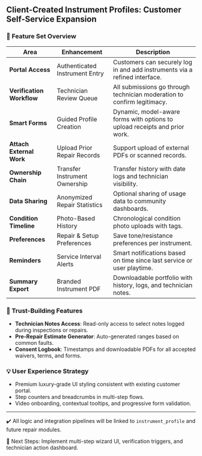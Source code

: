 ## Client-Created Instrument Profiles: Customer Self-Service Expansion

### 🔧 Feature Set Overview

| Area                    | Enhancement                      | Description                                                                 |
|-------------------------|-----------------------------------|-----------------------------------------------------------------------------|
| **Portal Access**       | Authenticated Instrument Entry   | Customers can securely log in and add instruments via a refined interface. |
| **Verification Workflow** | Technician Review Queue         | All submissions go through technician moderation to confirm legitimacy.     |
| **Smart Forms**         | Guided Profile Creation          | Dynamic, model-aware forms with options to upload receipts and prior work. |
| **Attach External Work**| Upload Prior Repair Records      | Support upload of external PDFs or scanned records.                        |
| **Ownership Chain**     | Transfer Instrument Ownership    | Transfer history with date logs and technician visibility.                 |
| **Data Sharing**        | Anonymized Repair Statistics     | Optional sharing of usage data to community dashboards.                    |
| **Condition Timeline**  | Photo-Based History              | Chronological condition photo uploads with tags.                           |
| **Preferences**         | Repair & Setup Preferences       | Save tone/resistance preferences per instrument.                           |
| **Reminders**           | Service Interval Alerts          | Smart notifications based on time since last service or user playtime.     |
| **Summary Export**      | Branded Instrument PDF           | Downloadable portfolio with history, logs, and technician notes.           |

### 🔐 Trust-Building Features

- **Technician Notes Access**: Read-only access to select notes logged during inspections or repairs.
- **Pre-Repair Estimate Generator**: Auto-generated ranges based on common faults.
- **Consent Logbook**: Timestamps and downloadable PDFs for all accepted waivers, terms, and forms.

### 💡 User Experience Strategy

- Premium luxury-grade UI styling consistent with existing customer portal.
- Step counters and breadcrumbs in multi-step flows.
- Video onboarding, contextual tooltips, and progressive form validation.

---

✔️ All logic and integration pipelines will be linked to `instrument_profile` and future repair modules.

🔄 Next Steps: Implement multi-step wizard UI, verification triggers, and technician action dashboard.


